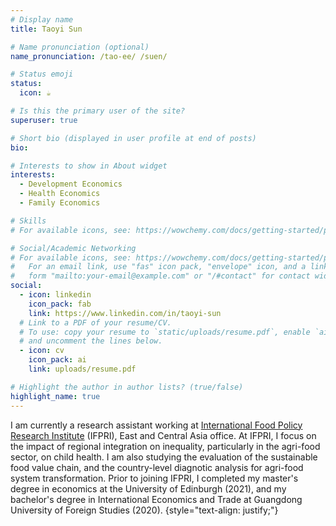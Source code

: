 ```yaml
---
# Display name
title: Taoyi Sun

# Name pronunciation (optional)
name_pronunciation: /tao-ee/ /suen/

# Status emoji
status:
  icon: ☕️

# Is this the primary user of the site?
superuser: true

# Short bio (displayed in user profile at end of posts)
bio: 

# Interests to show in About widget
interests:
  - Development Economics
  - Health Economics
  - Family Economics

# Skills
# For available icons, see: https://wowchemy.com/docs/getting-started/page-builder/#icons

# Social/Academic Networking
# For available icons, see: https://wowchemy.com/docs/getting-started/page-builder/#icons
#   For an email link, use "fas" icon pack, "envelope" icon, and a link in the
#   form "mailto:your-email@example.com" or "/#contact" for contact widget.
social:
  - icon: linkedin
    icon_pack: fab
    link: https://www.linkedin.com/in/taoyi-sun
  # Link to a PDF of your resume/CV.
  # To use: copy your resume to `static/uploads/resume.pdf`, enable `ai` icons in `params.yaml`,
  # and uncomment the lines below.
  - icon: cv
    icon_pack: ai
    link: uploads/resume.pdf

# Highlight the author in author lists? (true/false)
highlight_name: true
---
```


I am currently a research assistant working at [International Food Policy Research Institute](https://www.ifpri.org/) (IFPRI), East and Central Asia office. At IFPRI, I focus on the impact of regional integration on inequality, particularly in the agri-food sector, on child health. I am also studying the evaluation of the sustainable food value chain, and the country-level diagnotic analysis for agri-food system transformation. Prior to joining IFPRI, I completed my master's degree in economics at the University of Edinburgh (2021), and my bachelor's degree in International Economics and Trade at Guangdong University of Foreign Studies (2020).
{style="text-align: justify;"}
